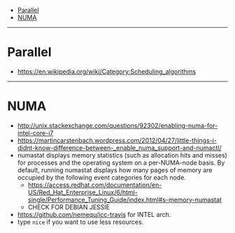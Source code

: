 + [Parallel](#parallel)
+ [NUMA](#numa)

----

# Parallel
+ https://en.wikipedia.org/wiki/Category:Scheduling_algorithms

----

# NUMA
+ http://unix.stackexchange.com/questions/92302/enabling-numa-for-intel-core-i7
+ https://martincarstenbach.wordpress.com/2012/04/27/little-things-i-didnt-know-difference-between-_enable_numa_support-and-numactl/
+ numastat displays memory statistics (such as allocation hits and misses) for processes and the operating system on a per-NUMA-node basis. By default, running numastat displays how many pages of memory are occupied by the following event categories for each node.      
    + https://access.redhat.com/documentation/en-US/Red_Hat_Enterprise_Linux/6/html-single/Performance_Tuning_Guide/index.html#s-memory-numastat
    + CHECK FOR DEBIAN JESSIE
+ https://github.com/nemequ/icc-travis for INTEL arch.
+ type `nice` if you want to use less resources.
